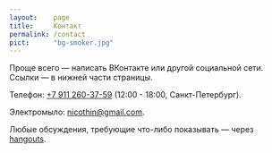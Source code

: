 ```yaml
---
layout:    page
title:     Контакт
permalink: /contact
pict:      "bg-smoker.jpg"
---
```


Проще всего — написать ВКонтакте или другой социальной сети. Ссылки — в нижней части страницы.

Телефон: [+7 911 260-37-59](tel:+79112603759) (12:00 - 18:00, Санкт-Петербург).

Электромыло: [nicothin@gmail.com](mailto:nicothin@gmail.com).

Любые обсуждения, требующие что-либо показывать — через [hangouts](https://hangouts.google.com/).
